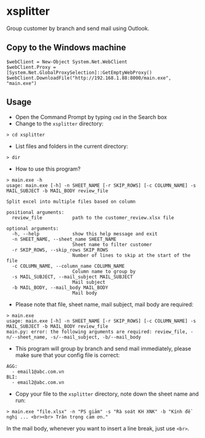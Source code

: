 # xsplitter
Group customer by branch and send mail using Outlook.

## Copy to the Windows machine

```
$webClient = New-Object System.Net.WebClient
$webClient.Proxy = [System.Net.GlobalProxySelection]::GetEmptyWebProxy()
$webClient.DownloadFile("http://192.168.1.88:8000/main.exe", "main.exe")
```

## Usage
- Open the Command Prompt by typing `cmd` in the Search box
- Change to the `xsplitter` directory:

```
> cd xsplitter
```

- List files and folders in the current directory:

```
> dir
```

- How to use this program?

```
> main.exe -h
usage: main.exe [-h] -n SHEET_NAME [-r SKIP_ROWS] [-c COLUMN_NAME] -s MAIL_SUBJECT -b MAIL_BODY review_file

Split excel into multiple files based on column

positional arguments:
  review_file           path to the customer_review.xlsx file

optional arguments:
  -h, --help            show this help message and exit
  -n SHEET_NAME, --sheet_name SHEET_NAME
                        Sheet name to filter customer
  -r SKIP_ROWS, --skip_rows SKIP_ROWS
                        Number of lines to skip at the start of the file
  -c COLUMN_NAME, --column_name COLUMN_NAME
                        Column name to group by
  -s MAIL_SUBJECT, --mail_subject MAIL_SUBJECT
                        Mail subject
  -b MAIL_BODY, --mail_body MAIL_BODY
                        Mail body
```

- Please note that file, sheet name, mail subject, mail body are required:

```
> main.exe
usage: main.exe [-h] -n SHEET_NAME [-r SKIP_ROWS] [-c COLUMN_NAME] -s MAIL_SUBJECT -b MAIL_BODY review_file
main.py: error: the following arguments are required: review_file, -n/--sheet_name, -s/--mail_subject, -b/--mail_body
```

- This program will group by branch and send mail immediately, please make sure that your config file is correct:

```
AGG:
  - email1@abc.com.vn
BLI:
  - email2@abc.com.vn
```

- Copy your file to the `xsplitter` directory, note down the sheet name and run:

```
> main.exe "file.xlsx" -n "PS giảm" -s "Rà soát KH XNK" -b "Kính đề nghị ... <br><br> Trân trọng cảm ơn."
```

In the mail body, whenever you want to insert a line break, just use `<br>`.